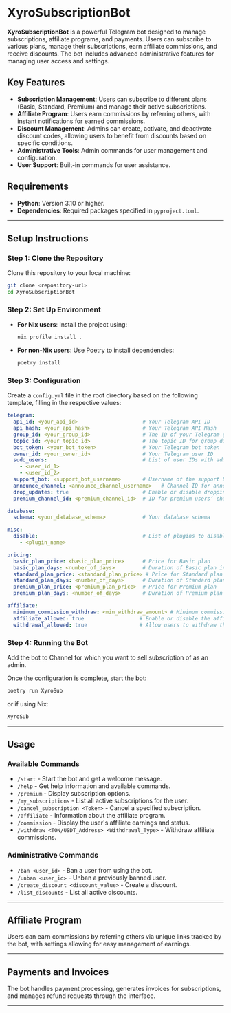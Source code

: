 # XyroSubscriptionBot

**XyroSubscriptionBot** is a powerful Telegram bot designed to manage subscriptions, affiliate programs, and payments. Users can subscribe to various plans, manage their subscriptions, earn affiliate commissions, and receive discounts. The bot includes advanced administrative features for managing user access and settings.

## Key Features

- **Subscription Management**: Users can subscribe to different plans (Basic, Standard, Premium) and manage their active subscriptions.
- **Affiliate Program**: Users earn commissions by referring others, with instant notifications for earned commissions.
- **Discount Management**: Admins can create, activate, and deactivate discount codes, allowing users to benefit from discounts based on specific conditions.
- **Administrative Tools**: Admin commands for user management and configuration.
- **User Support**: Built-in commands for user assistance.

## Requirements

- **Python**: Version 3.10 or higher.
- **Dependencies**: Required packages specified in `pyproject.toml`.

---

## Setup Instructions

### Step 1: Clone the Repository

Clone this repository to your local machine:
```bash
git clone <repository-url>
cd XyroSubscriptionBot
```

### Step 2: Set Up Environment

- **For Nix users**: Install the project using:
  ```bash
  nix profile install .
  ```

- **For non-Nix users**: Use Poetry to install dependencies:
  ```bash
  poetry install
  ```

### Step 3: Configuration

Create a `config.yml` file in the root directory based on the following template, filling in the respective values:

```yaml
telegram:
  api_id: <your_api_id>                     # Your Telegram API ID
  api_hash: <your_api_hash>                 # Your Telegram API Hash
  group_id: <your_group_id>                 # The ID of your Telegram group
  topic_id: <your_topic_id>                 # The topic ID for group discussions (if applicable)
  bot_token: <your_bot_token>               # Your Telegram bot token
  owner_id: <your_owner_id>                 # Your Telegram user ID
  sudo_users:                               # List of user IDs with admin privileges
    - <user_id_1>
    - <user_id_2>
  support_bot: <support_bot_username>       # Username of the support bot
  announce_channel: <announce_channel_username>   # Channel ID for announcements
  drop_updates: true                        # Enable or disable dropping updates
  premium_channel_id: <premium_channel_id>  # ID for premium users’ channel

database:
  schema: <your_database_schema>            # Your database schema

misc:
  disable:                                  # List of plugins to disable
    - <plugin_name>

pricing:
  basic_plan_price: <basic_plan_price>      # Price for Basic plan
  basic_plan_days: <number_of_days>         # Duration of Basic plan in days
  standard_plan_price: <standard_plan_price> # Price for Standard plan
  standard_plan_days: <number_of_days>      # Duration of Standard plan in days
  premium_plan_price: <premium_plan_price>  # Price for Premium plan
  premium_plan_days: <number_of_days>       # Duration of Premium plan in days

affiliate:
  minimum_commission_withdraw: <min_withdraw_amount> # Minimum commission amount for withdrawal
  affiliate_allowed: true                  # Enable or disable the affiliate program
  withdrawal_allowed: true                 # Allow users to withdraw their earnings
```

### Step 4: Running the Bot
Add the bot to Channel for which you want to sell subscription of as an admin.

Once the configuration is complete, start the bot:
```bash
poetry run XyroSub
```

or if using Nix:
```bash
XyroSub
```
---

## Usage

### Available Commands

- `/start` - Start the bot and get a welcome message.
- `/help` - Get help information and available commands.
- `/premium` - Display subscription options.
- `/my_subscriptions` - List all active subscriptions for the user.
- `/cancel_subscription <Token>` - Cancel a specified subscription.
- `/affiliate` - Information about the affiliate program.
- `/commission` - Display the user's affiliate earnings and status.
- `/withdraw <TON/USDT_Address> <Withdrawal_Type>` - Withdraw affiliate commissions.

### Administrative Commands

- `/ban <user_id>` - Ban a user from using the bot.
- `/unban <user_id>` - Unban a previously banned user.
- `/create_discount <discount_value>` - Create a discount.
- `/list_discounts` - List all active discounts.

---

## Affiliate Program

Users can earn commissions by referring others via unique links tracked by the bot, with settings allowing for easy management of earnings.

---

## Payments and Invoices

The bot handles payment processing, generates invoices for subscriptions, and manages refund requests through the interface.

---